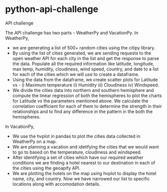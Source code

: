 # python-api-challenge
API challenge

The API challenge has two parts - WeatherPy and VacationPy. 
In WeatherPy, 
- we are generating a list of 500+ random cities using the citipy library. 
- By using the list of cities generated, we are sending requests to the open weather API for each city in the list and get the response to parse the data. Populate all the required information like latitude, longitude, max temp, humidity, cloudiness, wind speed, country, and date to a list for each of the cities which we will use to create a dataframe.
- Using the data from the dataframe, we create scatter plots for Latitude vs - 
        i) Maximum temperature
        ii) Humidity
        iii) Cloudiness
        iv) Windspeed.
- We divide the cities data into northern and southern hemisphere and compute the linear regression of both the hemispheres to plot the charts for Latitude vs the parameters mentioned above. We calculate the correlation coefficient for each of them to determine the strength in their relationships and to find any difference in the pattern in the both the hemispheres.

In VacationPy,
- We use the hvplot in pandas to plot the cities data collected in WeatherPy on a map.
- We are planning a vacation and idetifying the cities that we would want to go to based on the temperature, cloudiness and windspeed. 
- After identifying a set of cities which have our required weather conditions we are finding a hotel nearest to our destination in each of the cities using the geoapify API. 
- We are plotting the hotels on the map using hvplot to display the hotel name, city, and country. Now we have narrowed our list to specific locations along with accomodation details.